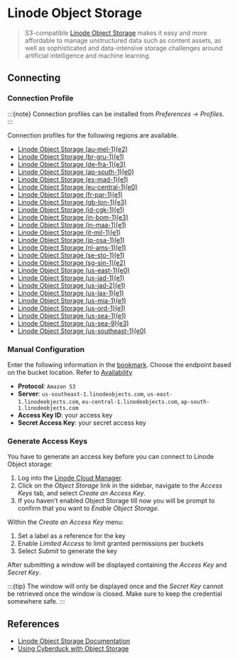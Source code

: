 Linode Object Storage
===

> S3-compatible [Linode Object Storage](https://www.linode.com/products/object-storage/) makes it easy and more affordable to manage unstructured data such as content assets, as well as sophisticated and data-intensive storage challenges around artificial intelligence and machine learning.

## Connecting

### Connection Profile

:::{note}
Connection profiles can be installed from *Preferences → Profiles*.
:::

Connection profiles for the following regions are available.

- [Linode Object Storage (au-mel-1)(e2)](https://profiles.cyberduck.io/Linode%20Object%20Storage%20%28au-mel-1%29%28e2%29.cyberduckprofile)
- [Linode Object Storage (br-gru-1)(e1)](https://profiles.cyberduck.io/Linode%20Object%20Storage%20%28br-gru-1%29%28e1%29.cyberduckprofile)
- [Linode Object Storage (de-fra-1)(e3)](https://profiles.cyberduck.io/Linode%20Object%20Storage%20%28de-fra-1%29%28e3%29.cyberduckprofile)
- [Linode Object Storage (ap-south-1)(e0)](https://profiles.cyberduck.io/Linode%20Object%20Storage%20%28ap-south-1%29%28e0%29.cyberduckprofile)
- [Linode Object Storage (es-mad-1)(e1)](https://profiles.cyberduck.io/Linode%20Object%20Storage%20%28es-mad-1%29%28e1%29.cyberduckprofile)
- [Linode Object Storage (eu-central-1)(e0)](https://profiles.cyberduck.io/Linode%20Object%20Storage%20%28eu-central-1%29%28e0%29.cyberduckprofile)
- [Linode Object Storage (fr-par-1)(e1)](https://profiles.cyberduck.io/Linode%20Object%20Storage%20%28fr-par-1%29%28e1%29.cyberduckprofile)
- [Linode Object Storage (gb-lon-1)(e3)](https://profiles.cyberduck.io/Linode%20Object%20Storage%20%28gb-lon-1%29%28e3%29.cyberduckprofile)
- [Linode Object Storage (id-cgk-1)(e1)](https://profiles.cyberduck.io/Linode%20Object%20Storage%20%28id-cgk-1%29%28e1%29.cyberduckprofile)
- [Linode Object Storage (in-bom-1)(e3)](https://profiles.cyberduck.io/Linode%20Object%20Storage%20%28in-bom-1%29%28e3%29.cyberduckprofile)
- [Linode Object Storage (in-maa-1)(e1)](https://profiles.cyberduck.io/Linode%20Object%20Storage%20%28in-maa-1%29%28e1%29.cyberduckprofile)
- [Linode Object Storage (it-mil-1)(e1)](https://profiles.cyberduck.io/Linode%20Object%20Storage%20%28it-mil-1%29%28e1%29.cyberduckprofile)
- [Linode Object Storage (jp-osa-1)(e1)](https://profiles.cyberduck.io/Linode%20Object%20Storage%20%28jp-osa-1%29%28e1%29.cyberduckprofile)
- [Linode Object Storage (nl-ams-1)(e1)](https://profiles.cyberduck.io/Linode%20Object%20Storage%20%28nl-ams-1%29%28e1%29.cyberduckprofile)
- [Linode Object Storage (se-sto-1)(e1)](https://profiles.cyberduck.io/Linode%20Object%20Storage%20%28se-sto-1%29%28e1%29.cyberduckprofile)
- [Linode Object Storage (sg-sin-1)(e2)](https://profiles.cyberduck.io/Linode%20Object%20Storage%20%28sg-sin-1%29%28e2%29.cyberduckprofile)
- [Linode Object Storage (us-east-1)(e0)](https://profiles.cyberduck.io/Linode%20Object%20Storage%20%28us-east-1%29%28e0%29.cyberduckprofile)
- [Linode Object Storage (us-iad-1)(e1)](https://profiles.cyberduck.io/Linode%20Object%20Storage%20%28us-iad-1%29%28e1%29.cyberduckprofile)
- [Linode Object Storage (us-iad-2)(e1)](https://profiles.cyberduck.io/Linode%20Object%20Storage%20%28us-iad-2%29%28e1%29.cyberduckprofile)
- [Linode Object Storage (us-lax-1)(e1)](https://profiles.cyberduck.io/Linode%20Object%20Storage%20%28us-lax-1%29%28e1%29.cyberduckprofile)
- [Linode Object Storage (us-mia-1)(e1)](https://profiles.cyberduck.io/Linode%20Object%20Storage%20%28us-mia-1%29%28e1%29.cyberduckprofile)
- [Linode Object Storage (us-ord-1)(e1)](https://profiles.cyberduck.io/Linode%20Object%20Storage%20%28us-ord-1%29%28e1%29.cyberduckprofile)
- [Linode Object Storage (us-sea-1)(e1)](https://profiles.cyberduck.io/Linode%20Object%20Storage%20%28us-sea-1%29%28e1%29.cyberduckprofile)
- [Linode Object Storage (us-sea-9)(e3)](https://profiles.cyberduck.io/Linode%20Object%20Storage%20%28us-sea-9%29%28e3%29.cyberduckprofile)
- [Linode Object Storage (us-southeast-1)(e0)](https://profiles.cyberduck.io/Linode%20Object%20Storage%20%28us-southeast-1%29%28e0%29.cyberduckprofile)

### Manual Configuration

Enter the following information in the [bookmark](../../cyberduck/bookmarks.md). Choose the endpoint based on the bucket location. Refer to [Availability](https://www.linode.com/docs/products/storage/object-storage/)

- **Protocol**: `Amazon S3`
- **Server**: `us-southeast-1.linodeobjects.com`, `us-east-1.linodeobjects.com`, `eu-central-1.linodeobjects.com`, `ap-south-1.linodeobjects.com`
- **Access Key ID**: your access key
- **Secret Access Key**: your secret access key

### Generate Access Keys

You have to generate an access key before you can connect to Linode Object storage:

1. Log into the [Linode Cloud Manager](https://cloud.linode.com/).
2. Click on the *Object Storage* link in the sidebar, navigate to the *Access Keys* tab, and select *Create an Access Key*. 
3. If you haven't enabled Object Storage till now you will be prompt to confirm that you want to *Enable Object Storage*.

Within the *Create an Access Key* menu:

1. Set a label as a reference for the key
2. Enable *Limited Access* to limit granted permissions per buckets
3. Select *Submit* to generate the key

After submitting a window will be displayed containing the *Access Key* and *Secret Key*. 

:::{tip}
The window will only be displayed once and the *Secret Key* cannot be retrieved once the window is closed. Make sure to keep the credential somewhere safe.
:::

## References

- [Linode Object Storage Documentation](https://www.linode.com/docs/products/storage/object-storage/)
- [Using Cyberduck with Object Storage](https://www.linode.com/docs/products/storage/object-storage/guides/cyberduck/)
